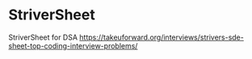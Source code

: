 # StriverSheet
StriverSheet for DSA
https://takeuforward.org/interviews/strivers-sde-sheet-top-coding-interview-problems/
